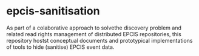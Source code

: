 # epcis-sanitisation
As part of a colaborative approach to solvethe discovery problem and related read rights management of distributed EPCIS repositories, this repository hostst conceptual documents and prototypical implementations of tools to hide (sanitise) EPCIS event data.
